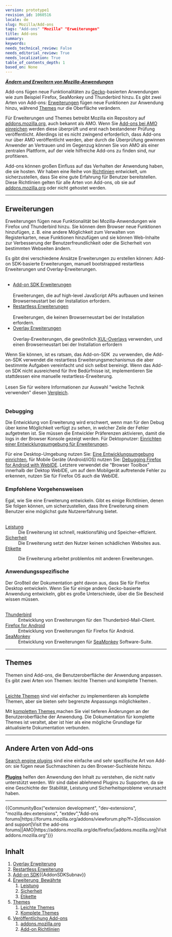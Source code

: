 ```yaml
---
version: prototype1
revision_id: 1060516
locale: de
slug: Mozilla/Add-ons
tags: "Add-ons" "Mozilla" "Erweiterungen"
title: Add-ons
summary: 
keywords: 
needs_technical_review: False
needs_editorial_review: True
needs_localization: True
table_of_contents_depth: 1
based_on: None
---
```

<div class="summary"><u><em><strong>Ändern und Erweitern von Mozilla-Anwendungen</strong></em></u></div>

<p><span class="seoSummary">Add-ons fügen neue Funktionalitäten zu <a href="/de/docs/Mozilla/Gecko">Gecko</a>-basierten Anwendungen wie zum Beispiel Firefox, SeaMonkey und Thunderbird hinzu.</span><strong> </strong>Es gibt zwei Arten von Add-ons: <a href="#Extensions">Erweiterungen</a> fügen neue Funktionen zur Anwendung hinzu, während <a href="#Themes">Themes</a> nur die Oberfläche verändern.</p>

<p><span id="ouHighlight__0_2TO0_2">Für</span><span id="noHighlight_0.46174817388551737"> </span><span id="ouHighlight__9_18TO4_16">Erweiterungen</span><span id="noHighlight_0.9728453500078768"> </span><span id="ouHighlight__20_22TO18_20">und</span><span id="noHighlight_0.8772702394846859"> </span><span id="ouHighlight__24_29TO22_27">Themes</span><span id="noHighlight_0.10864923417065742"> </span><span id="ouHighlight__40_47TO29_36">betreibt</span><span id="noHighlight_0.2896404695195993"> </span><span id="ouHighlight__32_38TO38_44">Mozilla</span><span id="noHighlight_0.616403534771801"> </span><span id="ouHighlight__49_49TO46_48">ein</span><span id="noHighlight_0.3610688851925862"> </span><span id="ouHighlight__51_60TO50_59">Repository</span><span id="noHighlight_0.4564345131244706"> </span><span id="ouHighlight__62_63TO61_63">auf</span><span id="noHighlight_0.8092074683100744"> </span><a href="https://addons.mozilla.org/">addons.mozilla.org</a><span id="noHighlight_0.2282951451891393">,</span><span id="noHighlight_0.6708139759356772"> </span><span id="ouHighlight__85_88TO85_88">auch</span><span id="noHighlight_0.05199455050576829"> </span><span id="ouHighlight__90_94TO90_96">bekannt</span><span id="noHighlight_0.5422853980015302"> </span><span id="ouHighlight__96_97TO98_100">als</span><span id="noHighlight_0.7749799119731183"> </span><span id="ouHighlight__99_101TO102_104">AMO</span><span id="noHighlight_0.6685905641724511">.</span><span id="noHighlight_0.631834269557855"> </span><span id="ouHighlight__104_107TO107_110">Wenn</span><span id="noHighlight_0.7392724408625175"> </span><span id="ouHighlight__109_111TO112_114">Sie</span><span id="noHighlight_0.21350134406125387"> </span><a href="/de/Add-ons/Submitting_an_add-on_to_AMO"><span id="ouHighlight__120_126TO116_122">Add-ons</span><span id="noHighlight_0.2923239221030458"> bei</span><span id="noHighlight_0.8881758058990628"> </span><span id="ouHighlight__131_133TO128_130">AMO</span><span id="noHighlight_0.025624897842256078"> einreichen</span></a><span id="noHighlight_0.8413771821831256">&nbsp;</span><span id="ouHighlight__140_142TO143_148">werden</span><span id="noHighlight_0.5558507955998613"> diese </span><span id="ouHighlight__144_151TO150_158">überprüft</span><span id="noHighlight_0.9072753976621971"> </span><span id="ouHighlight__154_156TO160_162">und erst</span><span id="noHighlight_0.6736322856600808"> </span><span id="ouHighlight__158_162TO164_167">nach</span><span id="noHighlight_0.25558448245838705"> </span><span id="ouHighlight__164_170TO169_179">bestandener</span><span id="noHighlight_0.8168167267155648"> </span><span id="ouHighlight__172_177TO181_187">Prüfung</span><span id="noHighlight_0.7442566133261889"> veröffentlicht</span><span id="noHighlight_0.8740845934787674">. Allerdings ist es nicht zwingend erforderlich, dass Add-ons nur über AMO veröffentlicht werden, aber durch die Überprüfung gewinnen Anwender an Vertrauen und im Gegenzug können Sie von AMO als einer zentralen Plattform, auf der viele hilfreiche Add-ons zu finden sind, nur profitieren.</span></p>

<div class="Wrap" id="OutputText" style="direction: ltr; text-align: left;" tabindex="99999">
<div><span class="highlight" id="ouHighlight__0_6TO0_6">Add-ons</span><span id="noHighlight_0.8073168651876949"> </span><span id="ouHighlight__8_10TO8_13">können</span><span id="noHighlight_0.5161412189661699"> </span><span id="ouHighlight__12_18TO15_20">großen</span><span id="noHighlight_0.7385260295513605"> </span><span id="ouHighlight__20_25TO22_33">Einfluss auf</span><span id="noHighlight_0.6855261499753901"> </span><span id="ouHighlight__27_29TO35_37">das</span><span id="noHighlight_0.16685755020083615"> </span><span id="ouHighlight__31_39TO39_47">Verhalten</span><span id="noHighlight_0.8541112890313974"> </span><span id="ouHighlight__41_42TO49_51">der</span><span id="noHighlight_0.4702563262360646"> </span><span id="ouHighlight__48_58TO53_61">Anwendung haben</span><span id="ouHighlight__60_63TO62_66">, die</span><span id="noHighlight_0.4344044719962509"> </span><span id="ouHighlight__71_74TO68_70">sie</span><span id="noHighlight_0.6103633117751325"> </span><span id="ouHighlight__65_69TO72_77">hosten</span><span id="noHighlight_0.5064620255593768">.</span><span id="noHighlight_0.8461832550228662"> </span><span id="ouHighlight__77_81TO80_88">Wir haben</span><span id="noHighlight_0.5294361961437433"> </span><span id="ouHighlight__93_93TO90_93">eine</span><span id="noHighlight_0.6544640902426183"> </span><span id="ouHighlight__95_97TO95_99">Reihe</span><span id="noHighlight_0.03377692679910005"> </span><span id="ouHighlight__99_100TO101_103">von</span><span id="noHighlight_0.9377326475684262"> </span><a href="/de/docs/Mozilla/Add-ons/Add-on_guidelines"><span id="ouHighlight__102_111TO105_115">Richtlinien</span></a><span id="ouHighlight__83_91TO194_203"> entwickelt</span><span id="noHighlight_0.5106467926791978">, </span><span id="ouHighlight__113_114TO118_119">um</span><span id="noHighlight_0.14890796820080987"> </span><span id="ouHighlight__116_126TO121_135">sicherzustellen</span><span id="ouHighlight__128_131TO136_141">, dass</span><span id="noHighlight_0.07500516160225124"> S</span><span id="ouHighlight__133_136TO143_145">ie</span><span id="noHighlight_0.08855436033349207"> </span><span id="ouHighlight__146_146TO147_150">eine</span><span id="noHighlight_0.3070385633480808"> </span><span id="ouHighlight__148_151TO152_155">gute</span><span id="noHighlight_0.3381150327176671"> </span><span id="ouHighlight__153_162TO157_165">Erfahrung</span><span id="noHighlight_0.07569587577790593"> </span><span id="ouHighlight__164_165TO167_169">für</span><span id="noHighlight_0.8464872954812956"> </span><span id="ouHighlight__167_171TO171_178">Benutzer</span><span id="noHighlight_0.6111953604296508"> </span><span id="ouHighlight__138_144TO180_192">bereitstellen</span><span id="noHighlight_0.754293482871765">.</span><span id="noHighlight_0.8279596833879079"> </span><span id="ouHighlight__174_178TO206_210">Diese</span><span id="noHighlight_0.1932574202336862"> </span><span id="ouHighlight__180_189TO212_222">Richtlinien</span><span id="noHighlight_0.2279840053412009"> </span><span id="ouHighlight__191_195TO224_229">gelten</span><span id="noHighlight_0.7699032448605116"> </span><span id="ouHighlight__197_199TO231_233">für</span><span id="noHighlight_0.5009387101195566"> </span><span id="ouHighlight__201_203TO235_238">alle</span><span id="noHighlight_0.1494141467754172"> </span><span id="ouHighlight__205_209TO240_244">Arten</span><span id="noHighlight_0.14879182542509328"> </span><span id="ouHighlight__211_212TO246_248">von</span><span id="noHighlight_0.5012259301526238"> </span><span id="ouHighlight__214_220TO250_253">Add-</span><span id="noHighlight_0.23289593709132983">ons</span><span id="noHighlight_0.4169765534770873">,</span><span id="noHighlight_0.48070762106654374"> </span><span id="ouHighlight__223_229TO259_260">ob</span><span id="noHighlight_0.3238985427414621"> </span><span id="ouHighlight__231_234TO262_264">sie</span><span id="noHighlight_0.5918557393357521"> </span><span id="ouHighlight__247_248TO266_268">auf</span><span id="noHighlight_0.7562549712671994"> </span><a href="https://addons.mozilla.org/"><span id="ouHighlight__250_267TO270_287">addons.mozilla.org</span></a><span id="noHighlight_0.5740639914818754"> </span><span id="ouHighlight__269_270TO289_292">oder</span><span id="noHighlight_0.28226842992825674"> </span><span id="ouHighlight__272_274TO294_298">nicht</span><span id="noHighlight_0.8114463871280692"> gehostet werden</span><span id="noHighlight_0.7988823650391782">.</span></div>
</div>

<hr />
<h2 id="Erweiterungen"><a name="Extensions">Erweiterungen</a></h2>

<p><span id="ouHighlight__0_9TO0_12">Erweiterungen</span><span id="noHighlight_0.5729434698073165"> fügen </span><span id="ouHighlight__15_17TO73_76">neue</span><span id="noHighlight_0.5426566923941274"> </span><span id="ouHighlight__19_31TO78_91">Funktionalität</span><span id="noHighlight_0.5729434698073165"> bei</span><span id="noHighlight_0.17223497468812032"> </span><span id="ouHighlight__36_42TO25_31">Mozilla</span><span id="noHighlight_0.30201855489047735">-</span><span id="ouHighlight__44_55TO33_43">Anwendungen</span><span id="noHighlight_0.9323699890664823"> </span><span id="ouHighlight__57_63TO45_47">wie</span><span id="noHighlight_0.6288054173067209"> </span><span id="ouHighlight__65_71TO49_55">Firefox</span><span id="noHighlight_0.3720649555765366"> </span><span id="ouHighlight__73_75TO57_59">und</span><span id="noHighlight_0.41093353307315184"> </span><span id="ouHighlight__77_87TO61_71">Thunderbird</span><span id="noHighlight_0.005072096932092651">&nbsp;</span><span id="ouHighlight__33_34TO14_23">hinzu</span><span id="noHighlight_0.514778115570198">.</span><span id="noHighlight_0.8402892092302489"> Sie k</span><span id="ouHighlight__95_97TO94_99">önnen dem Browser</span><span id="noHighlight_0.6506630460504175"> </span>neue Funktionen <span id="ouHighlight__123_129TO105_111">hinzufügen</span><span id="noHighlight_0.4739361983240178">,</span><span id="noHighlight_0.9961192317983276"> </span><span id="ouHighlight__132_138TO114_118">z. B.</span><span id="noHighlight_0.8826244039728934"> </span><span id="ouHighlight__140_140TO120_123">eine</span><span id="noHighlight_0.5894468244715919"> </span><span id="ouHighlight__142_150TO125_130">andere</span><span id="noHighlight_0.21119886019042655"> </span><span id="ouHighlight__152_154TO132_142">Möglichkeit</span><span id="noHighlight_0.040012773147417136"> </span><span id="ouHighlight__156_157TO144_146">zum</span><span id="noHighlight_0.6037609008470418"> </span><span id="ouHighlight__159_164TO148_156">Verwalten</span><span id="noHighlight_0.7243803787966292"> von </span><span id="ouHighlight__166_169TO162_175">Registerkarten</span><span id="noHighlight_0.9132172497546358">,</span><span id="noHighlight_0.3979001439345283"> </span><span id="ouHighlight__103_105TO178_181">neue</span><span id="noHighlight_0.707735932331072"> </span><span id="ouHighlight__107_114TO183_192">Funktionen</span><span id="noHighlight_0.40561987701461166"> </span><span id="ouHighlight__116_117TO194_203">hinzufügen</span><span id="noHighlight_0.9616888386930491"> </span><span id="ouHighlight__172_174TO205_207">und</span><span id="noHighlight_0.6438472756046978"> </span><span id="ouHighlight__176_179TO209_211">sie</span><span id="noHighlight_0.5784811038902246"> </span><span id="ouHighlight__181_183TO213_218">können</span><span id="noHighlight_0.5937395654078539"> </span><span id="ouHighlight__192_194TO220_222">Web</span><span id="noHighlight_0.7099929023902743">-</span><span id="ouHighlight__196_202TO224_230">Inhalte</span><span id="noHighlight_0.9209985235882363"> </span><span id="ouHighlight__204_205TO232_234">zur</span><span id="noHighlight_0.09029320754299464"> </span><span id="ouHighlight__207_213TO236_247">Verbesserung</span><span id="noHighlight_0.20353211567771035"> </span><span id="ouHighlight__215_217TO249_251">der</span><span id="noHighlight_0.2439272349522139"> </span><span id="ouHighlight__219_227TO253_274">Benutzerfreundlichkeit</span><span id="noHighlight_0.9924717971226085"> </span><span id="ouHighlight__229_230TO276_279">oder</span><span id="noHighlight_0.43115927678722177"> die </span><span id="ouHighlight__232_239TO285_294">Sicherheit</span><span id="noHighlight_0.9524965819559671"> </span><span id="ouHighlight__241_242TO296_298">von</span><span id="noHighlight_0.7894184901812318"> </span><span id="ouHighlight__244_253TO300_309">bestimmten</span><span id="noHighlight_0.47692432029040743"> </span><span id="ouHighlight__255_262TO311_319">Webseiten</span><span id="noHighlight_0.07282619191471151"> </span><span id="ouHighlight__185_190TO321_326">ändern</span><span id="noHighlight_0.28402655314769354">.</span></p>

<div class="Wrap" id="OutputText" style="direction: ltr; text-align: left;" tabindex="99999">
<div><span class="highlight" id="ouHighlight__0_4TO0_1">Es</span><span id="noHighlight_0.5618336419358886"> </span><span id="ouHighlight__6_8TO3_6">gibt</span><span id="noHighlight_0.20951348350366739"> </span><span id="ouHighlight__10_14TO8_11">drei</span><span id="noHighlight_0.5210041330526933"> </span><span id="ouHighlight__16_24TO13_24">verschiedene</span><span id="noHighlight_0.15803069640292677"> Ansätze </span><span id="ouHighlight__58_67TO40_52">Erweiterungen</span><span id="noHighlight_0.7944043659249324"> </span><span id="ouHighlight__52_56TO54_62">zu erstellen</span><span id="noHighlight_0.7515176659448694"> können</span><span id="noHighlight_0.9583879950808301">:</span><span id="noHighlight_0.48850260791567"> </span><span id="ouHighlight__70_75TO72_77">Add-on</span><span id="noHighlight_0.5063497891968006"> </span><span id="ouHighlight__77_85TO79_90">SDK-basierte</span><span id="noHighlight_0.6910049815748374"> </span><span id="ouHighlight__87_96TO92_104">Erweiterungen</span><span id="noHighlight_0.8618006793204717">,</span><span id="noHighlight_0.42408608134295733"> </span><span id="ouHighlight__99_106TO107_113">manuell</span><span id="noHighlight_0.1487685728083037"> </span><span id="ouHighlight__108_119TO115_126">bootstrapped</span><span id="noHighlight_0.6457540411668959"> </span><span id="ouHighlight__121_131TO128_138">restartless</span><span id="noHighlight_0.20860427395815706"> </span><span id="ouHighlight__133_142TO140_152">Erweiterungen</span><span id="noHighlight_0.3909614429694541"> </span><span id="ouHighlight__145_147TO154_156">und</span><span id="noHighlight_0.5844507143177976"> </span><span id="ouHighlight__149_155TO158_164">Overlay</span><span id="noHighlight_0.6223730968805569">-</span><span id="ouHighlight__157_166TO166_178">Erweiterungen</span><span id="noHighlight_0.04213765936154057">.</span></div>

<div>&nbsp;</div>
</div>

<ul class="card-grid">
 <li><span><a href="https://developer.mozilla.org/de/Add-ons/SDK">Add-on SDK Erweiterungen</a></span>

  <div class="Wrap" id="OutputText" style="direction: ltr; text-align: left;" tabindex="99999">
  <div>&nbsp;</div>

  <div>Erweiterungen, die auf high-level JavaScript APIs aufbauen und keinen Browserneustart bei der Installation erfordern.</div>
  </div>
 </li>
 <li><span><a href="/en-US/Add-ons/Bootstrapped_extensions">Restartless Erweiterungen</a></span>
  <div class="Wrap" id="OutputText" style="direction: ltr; text-align: left;" tabindex="99999">
  <div>&nbsp;</div>

  <div>Erweiterungen, die keinen Browserneustart bei der Installation erfordern.</div>
  </div>
 </li>
 <li><a href="/de/Add-ons/Overlay_Extensions"><span>Overlay Erweiterungen</span></a>
  <div class="Wrap" id="OutputText" style="direction: ltr; text-align: left;" tabindex="99999">
  <div>&nbsp;</div>

  <div>Overlay-Erweiterungen, die gewöhnlich <a href="/de/docs/Mozilla/Tech/XUL/Overlays">XUL-Overlays</a> verwenden, und einen Browserneustart bei der Installation erfordern</div>
  </div>
 </li>
</ul>

<div class="Wrap" id="OutputText" style="direction: ltr; text-align: left;" tabindex="99999">
<div><span id="ouHighlight__0_1TO0_3">Wenn</span><span id="noHighlight_0.3337830105998172"> </span><span id="ouHighlight__3_5TO5_7">Sie</span><span id="noHighlight_0.7746803241322997"> </span><span id="ouHighlight__7_9TO9_14">können</span><span id="noHighlight_0.585451144512538">,</span><span id="noHighlight_0.4911257835218017"> </span><span id="ouHighlight__12_15TO17_22">ist es</span><span id="noHighlight_0.6065425206393317"> </span><span id="ouHighlight__17_25TO24_29">ratsam</span><span id="noHighlight_0.550658005662535">,</span><span id="noHighlight_0.24798880559775416"> </span><span id="ouHighlight__34_36TO32_34">das</span><span id="noHighlight_0.8340677088719144"> </span><span id="ouHighlight__38_43TO36_41">Add-on</span><span id="noHighlight_0.00014064138883218558">-</span><span id="ouHighlight__45_47TO43_45">SDK</span><span id="noHighlight_0.8375346034178479">&nbsp; zu </span><span id="ouHighlight__30_32TO47_55">verwenden</span><span id="noHighlight_0.005823161182457626">, die <span id="ouHighlight__38_43TO36_41">Add-on</span><span id="noHighlight_0.00014064138883218558">-</span><span id="ouHighlight__45_47TO43_45">SDK </span></span><span id="ouHighlight__56_59TO58_66">verwendet</span><span id="noHighlight_0.14337984823954886"> </span><span id="ouHighlight__61_63TO68_70">die</span><span id="noHighlight_0.7781581584527945"> </span><span id="ouHighlight__65_75TO72_82">restartless</span><span id="noHighlight_0.4376804997463938"> </span><span id="ouHighlight__77_95TO84_106">Erweiterungsmechanismus</span><span id="noHighlight_0.3984695253305903"> die aber</span><span id="noHighlight_0.7931560723784686"> </span><span id="ouHighlight__112_118TO113_121">bestimmte</span><span id="noHighlight_0.2588679376188092"> </span><span id="ouHighlight__120_124TO123_130">Aufgaben</span><span id="noHighlight_0.8667723987939762"> </span><span id="ouHighlight__101_110TO132_142">vereinfacht</span><span id="noHighlight_0.6199566203398377"> </span><span id="ouHighlight__126_128TO144_146">und</span><span id="noHighlight_0.2381105889500461"> </span><span id="ouHighlight__146_151TO163_166">sich selbst </span><span id="ouHighlight__130_138TO148_156">bereinigt. </span><span id="ouHighlight__154_155TO169_172">Wenn</span><span id="noHighlight_0.8347930705003632"> </span><span id="ouHighlight__157_159TO174_176">das</span><span id="noHighlight_0.0387513500553347"> </span><span id="ouHighlight__161_166TO178_183">Add-on</span><span id="noHighlight_0.6450042984906047"> </span><span id="ouHighlight__168_170TO185_187">SDK</span><span id="noHighlight_0.7701572494323595"> nicht </span><span id="ouHighlight__178_187TO195_205">ausreichend</span><span id="noHighlight_0.6563860977922914"> </span><span id="ouHighlight__189_191TO207_209">für</span><span id="noHighlight_0.6976277595872102"> </span><span id="ouHighlight__193_196TO211_214">Ihre</span><span id="noHighlight_0.04591068407091248"> </span><span id="ouHighlight__198_202TO216_226">Bedürfnisse</span><span id="noHighlight_0.22159616810780236"> </span><span id="ouHighlight__172_176TO228_230">ist</span><span id="noHighlight_0.6674557675600933">,</span><span id="noHighlight_0.07989125941461361"> </span><span id="ouHighlight__205_213TO233_246">implementieren</span><span id="noHighlight_0.30761721803101016"> Sie </span><span id="ouHighlight__246_252TO252_262">stattdessen</span><span id="noHighlight_0.8909545170859443"> </span><span id="ouHighlight__215_215TO264_267">eine</span><span id="noHighlight_0.6468098346773389"> </span><span id="ouHighlight__217_222TO269_276">manuelle</span><span id="noHighlight_0.6341425702033984"> </span><span id="ouHighlight__224_234TO278_288">restartless</span><span id="noHighlight_0.6460871563716616">-</span><span id="ouHighlight__236_244TO290_300">Erweiterung</span><span id="noHighlight_0.5146973093507594">.</span></div>

<div>&nbsp;</div>
</div>

<div class="Wrap" id="OutputText" style="direction: ltr; text-align: left;" tabindex="99999">
<div><span id="ouHighlight__57_60TO0_4">Lesen</span><span id="noHighlight_0.6551587170848595"> Sie </span><span id="ouHighlight__0_2TO10_12">für</span><span id="noHighlight_0.5235885588700181"> </span><span id="ouHighlight__4_7TO14_20">weitere</span><span id="noHighlight_0.3269583681457525"> </span><span id="ouHighlight__9_19TO22_34">Informationen</span><span id="noHighlight_0.540100826342384"> </span><span id="ouHighlight__21_22TO36_38">zur</span><span id="noHighlight_0.13894618541551684"> </span><span id="ouHighlight__24_31TO40_46">Auswahl</span><span id="noHighlight_0.25469384450538257"> "</span><span id="ouHighlight__33_37TO48_53">welche</span><span id="noHighlight_0.7575584097586778"> </span><span id="ouHighlight__39_47TO55_61">Technik</span><span id="noHighlight_0.5414143564779148"> </span><span id="ouHighlight__52_54TO63_71">verwenden</span><span id="noHighlight_0.8016183801484662">" </span><span id="ouHighlight__62_65TO73_78">diesen</span><span id="noHighlight_0.2896063301754803"> </span><a href="/de/Add-ons/Comparing_Extension_Toolchains"><span id="ouHighlight__67_76TO80_88">Vergleich</span></a><span id="noHighlight_0.9816731982769745">.</span></div>

<div>&nbsp;</div>
</div>

<h3 id="Debugging">Debugging</h3>

<p>Die Entwicklung von Erweiterung wird erschwert, wenn man für den Debug über keine Möglichkeit verfügt zu sehen, in welcher Zeile der Fehler aufgetreten ist. Sie müssen die Entwickler Präferenzen aktivieren, damit die logs in der Browser Konsole gezeigt werden. Für Dektopnutzer: <a href="https://developer.mozilla.org/de/docs/Einrichten_einer_Entwicklungsumgebung_f%C3%BCr_Erweiterungen#Entwicklungseinstellungen">Einrichten einer Entwicklungsumgebung für Erweiterungen</a>.</p>

<p>Für eine Desktop-Umgebung nutzen Sie: <a href="/de/docs/XUL/School_tutorial/Eine_Entwicklungsumgebung_einrichten_Environment">Eine Entwicklungsumgebung einrichten</a>, für Mobile Geräte (Android/iOS) nutzen Sie: <a href="/de/docs/Tools/Remote_Debugging/Debugging_Firefox_for_Android_with_WebIDE">Debugging Firefox for Android with WebIDE</a>. Letztere verwendet die "Browser Toolbox" innerhalb der Dektop WebIDE, um auf dem Mobilgerät auftretende Fehler zu erkennen, nutzen Sie für Firefox OS auch die WebIDE.</p>

<div class="column-container">
<div class="column-half">
<h3 id="Empfohlene_Vorgehensweisen"><span id="ouHighlight__0_13TO0_7">Empfohlene Vorgehensweisen</span></h3>

<div class="Wrap" id="OutputText" style="direction: ltr; text-align: left;" tabindex="99999">
<div><span class="highlight" id="ouHighlight__0_8TO0_3">Egal</span><span id="noHighlight_0.9527565672013398">, </span><span id="ouHighlight__10_12TO6_8">wie</span><span id="noHighlight_0.9263453430701603"> </span><span id="ouHighlight__14_16TO10_12">Sie</span><span id="noHighlight_0.20698839178159"> </span><span id="ouHighlight__26_27TO14_17">eine</span><span id="noHighlight_0.6200662748583877"> </span><span id="ouHighlight__29_37TO19_29">Erweiterung</span><span id="noHighlight_0.6728120070352871"> </span><span id="ouHighlight__18_24TO34_43">entwickeln</span><span id="noHighlight_0.4299495607061933">.</span><span id="noHighlight_0.7741888108021036"> </span><span id="ouHighlight__40_48TO46_49">Gibt</span><span id="noHighlight_0.5415096933419522"> es </span><span id="ouHighlight__50_53TO54_59">einige</span><span id="noHighlight_0.0720089039768479"> </span><span id="ouHighlight__55_64TO61_71">Richtlinien</span><span id="noHighlight_0.803657196413949">, denen </span><span id="ouHighlight__66_68TO78_80">Sie</span><span id="noHighlight_0.5984322114595474"> </span><span id="ouHighlight__74_79TO82_87">folgen</span><span id="noHighlight_0.12869484077400462"> </span><span id="ouHighlight__70_72TO89_94">können</span><span id="noHighlight_0.8370743591981885">, </span><span id="ouHighlight__81_82TO97_98">um</span><span id="noHighlight_0.6622236277215582"> </span><span id="ouHighlight__84_94TO100_114">sicherzustellen</span><span id="noHighlight_0.8564379951141409">, dass </span><span id="ouHighlight__96_99TO122_125">Ihre</span><span id="noHighlight_0.4459602478330692"> </span><span id="ouHighlight__101_109TO127_137">Erweiterung</span><span id="noHighlight_0.8961693769838563"> </span><span id="ouHighlight__128_128TO146_150">einem</span><span id="noHighlight_0.9686635232190152"> </span><span id="ouHighlight__130_133TO152_159">Benutzer eine möglichst gute Nutzererfahrung</span><span id="noHighlight_0.6251852022548666"> bietet</span><span id="ouHighlight__149_156TO174_180">.</span></div>

<div>&nbsp;</div>
</div>

<dl>
 <dt><a href="/de/Add-ons/Performance_best_practices_in_extensions">Leistung</a></dt>
 <dd>
 <div class="Wrap" id="OutputText" style="direction: ltr; text-align: left;" tabindex="99999">
 <div><span id="ouHighlight__9_12TO0_2">Die</span><span id="noHighlight_0.5269484393147706"> </span><span id="ouHighlight__14_22TO4_14">Erweiterung</span><span id="noHighlight_0.9292851327044691"> </span><span id="ouHighlight__24_25TO16_18">ist</span><span id="noHighlight_0.7115102572562606"> </span><span id="ouHighlight__27_30TO20_26">schnell</span><span id="noHighlight_0.9124290392126198">,</span><span id="noHighlight_0.8579411377226112"> </span><span id="ouHighlight__33_42TO29_42">reaktionsfähig</span><span id="noHighlight_0.14649752077292222"> </span><span id="ouHighlight__44_46TO44_46">und</span><span id="noHighlight_0.8931592573259234"> </span><span id="ouHighlight__48_64TO48_66">Speicher-effizient.</span></div>
 </div>
 </dd>
 <dt><a href="/de/Add-ons/Security_best_practices_in_extensions">Sicherheit</a></dt>
 <dd>
 <div class="Wrap" id="OutputText" style="direction: ltr; text-align: left;" tabindex="99999">
 <div><span id="noHighlight_0.7809287776294521">Die Erweiterung setzt den Nutzer keinen schädlichen Websites aus.</span></div>
 </div>
 </dd>
 <dt><a href="/de/Add-ons/Extension_etiquette">Etikette</a></dt>
 <dd>
 <div class="Wrap" id="OutputText" style="direction: ltr; text-align: left;" tabindex="99999">
 <p><span id="ouHighlight__0_7TO0_13">Die Erweiterung arbeitet problemlos mit anderen Erweiterungen</span><span id="noHighlight_0.5275381715109507">.</span></p>
 </div>
 </dd>
</dl>
</div>

<div class="column-half">
<h3 id="Anwendungsspezifische"><span id="ouHighlight__0_19TO0_20">Anwendungsspezifische</span></h3>

<div class="Wrap" id="OutputText" style="direction: ltr; text-align: left;" tabindex="99999">
<div><span id="noHighlight_0.28953880883995153">Der </span><span id="ouHighlight__0_3TO4_11">Großteil</span><span id="noHighlight_0.841644606651682"> </span><span id="ouHighlight__5_6TO13_15">der</span><span id="noHighlight_0.9945862029585774"> </span><span id="ouHighlight__12_24TO17_29">Dokumentation</span><span id="noHighlight_0.4540168435472163"> </span><span id="ouHighlight__26_32TO31_52">geht davon aus</span><span id="ouHighlight__34_39TO53_62">, dass Sie</span><span id="noHighlight_0.7684776301011831"> </span><span id="ouHighlight__52_54TO64_66">für</span><span id="noHighlight_0.4193207842861575"> </span><span id="ouHighlight__56_62TO68_74">Firefox</span><span id="noHighlight_0.9088718078539929"> </span><span id="ouHighlight__64_70TO76_82">Desktop</span><span id="noHighlight_0.49963813570432103"> </span><span id="ouHighlight__41_50TO84_93">entwickeln</span><span id="noHighlight_0.9909568108756502">.</span><span id="noHighlight_0.7634750581056711"> </span><span id="ouHighlight__73_74TO96_99">Wenn</span><span id="noHighlight_0.18227136516518694"> </span><span id="ouHighlight__76_81TO101_103">Sie</span><span id="noHighlight_0.7937397378231141"> </span><span id="ouHighlight__94_96TO105_107">für</span><span id="noHighlight_0.446034339567268"> </span><span id="ouHighlight__98_101TO109_114">einige</span><span id="noHighlight_0.6132288336308135"> </span><span id="ouHighlight__103_107TO116_121">andere</span><span id="noHighlight_0.4998320478574969"> </span><span id="ouHighlight__109_119TO123_136">Gecko-basierte</span><span id="noHighlight_0.9832400471917658"> </span><span id="ouHighlight__121_131TO138_146">Anwendung</span><span id="noHighlight_0.2489654801480421"> </span><span id="ouHighlight__83_92TO148_157">entwickeln</span><span id="noHighlight_0.5137074691361836">,</span><span id="noHighlight_0.52164172348249"> </span><span id="ouHighlight__134_142TO160_163">gibt</span><span id="noHighlight_0.5326594647041315"> es </span><span id="ouHighlight__144_148TO168_172">große</span><span id="noHighlight_0.49279966118057716"> </span><span id="ouHighlight__150_160TO174_185">Unterschiede</span><span id="noHighlight_0.00917762905149666">, über die Sie Bescheid wissen müssen</span>.</div>

<div>&nbsp;</div>
</div>

<dl>
 <dt><a href="/de/Add-ons/Thunderbird">Thunderbird</a></dt>
 <dd>
 <div class="Wrap" id="OutputText" style="direction: ltr; text-align: left;" tabindex="99999">
 <div><span class="highlight" id="ouHighlight__0_9TO0_10">Entwicklung</span><span id="noHighlight_0.8594649359455269"> von </span><span id="ouHighlight__11_20TO16_28">Erweiterungen</span><span id="noHighlight_0.808223459280189"> </span><span id="ouHighlight__22_24TO30_32">für</span><span id="noHighlight_0.1371760678355618"> </span><span id="ouHighlight__26_28TO34_36">den</span><span id="noHighlight_0.07522888675983863"> </span><span id="ouHighlight__30_40TO38_48">Thunderbird</span><span id="noHighlight_0.8486035940187313">-</span><span id="ouHighlight__42_45TO50_53">Mail</span><span id="noHighlight_0.47393784639771463">-</span><span id="ouHighlight__47_52TO55_60">Client</span><span id="noHighlight_0.1425177715644017">.</span></div>
 </div>
 </dd>
 <dt><a href="/de/Add-ons/Firefox_for_Android">Firefox for Android</a></dt>
 <dd>
 <div class="Wrap" id="OutputText" style="direction: ltr; text-align: left;" tabindex="99999">
 <div><span class="highlight" id="ouHighlight__0_9TO0_10">Entwicklung</span><span id="noHighlight_0.4886350776165175"> von </span><span id="ouHighlight__11_20TO16_28">Erweiterungen</span><span id="noHighlight_0.8972505665957908"> </span><span id="ouHighlight__22_24TO30_32">für</span><span id="noHighlight_0.7124573638197107"> </span><span id="ouHighlight__26_32TO34_40">Firefox</span><span id="noHighlight_0.21979868666214342"> </span><span id="ouHighlight__34_36TO42_44">für</span><span id="noHighlight_0.18709199135447352"> </span><span id="ouHighlight__38_44TO46_52">Android</span><span id="noHighlight_0.7186912318112938">.</span></div>
 </div>
 </dd>
 <dt><a href="/de/Add-ons/SeaMonkey_2">SeaMonkey</a></dt>
 <dd>
 <div class="Wrap" id="OutputText" style="direction: ltr; text-align: left;" tabindex="99999">
 <div><span id="ouHighlight__0_9TO0_10">Entwicklung</span><span id="noHighlight_0.4353357474301892"> von </span><span id="ouHighlight__11_20TO16_28">Erweiterungen</span><span id="noHighlight_0.3231901619416755"> </span><span id="ouHighlight__22_24TO30_32">für </span><a href="http://www.seamonkey-project.org/">SeaMonkey</a><span id="noHighlight_0.8390064965105459"> </span><span id="ouHighlight__40_47TO44_51">Software</span><span id="noHighlight_0.4412931994597855">-</span><span id="ouHighlight__49_53TO53_57">Suite</span><span id="noHighlight_0.3284779725993763">.</span></div>
 </div>
 </dd>
</dl>
</div>
</div>

<hr />
<h2 id="Themes_2"><a name="Themes">Themes</a></h2>

<div class="Wrap" id="OutputText" style="direction: ltr; text-align: left;" tabindex="99999">
<div><span class="highlight" id="ouHighlight__0_5TO0_5">Themen</span><span id="noHighlight_0.7091726869291386"> </span><span id="ouHighlight__7_9TO7_10">sind</span><span id="noHighlight_0.7158110424914277"> </span><span id="ouHighlight__11_17TO12_18">Add-ons</span><span id="ouHighlight__19_22TO19_23">, die</span><span id="noHighlight_0.7855084263475988"> </span><span id="ouHighlight__52_65TO25_42">Benutzeroberfläche</span><span id="noHighlight_0.14409582791714548"> </span><span id="ouHighlight__34_36TO44_46">der</span><span id="noHighlight_0.9733285273704742"> </span><span id="ouHighlight__38_50TO48_56">Anwendung</span><span id="noHighlight_0.8181555853832905"> </span><span id="ouHighlight__24_32TO58_65">anpassen</span><span id="noHighlight_0.20276572757547962">.</span><span id="noHighlight_0.2625807275944092"> </span><span id="ouHighlight__68_72TO68_69">Es</span><span id="noHighlight_0.40480842245991133"> </span><span id="ouHighlight__74_76TO71_74">gibt</span><span id="noHighlight_0.35580628877654075"> </span><span id="ouHighlight__78_80TO76_79">zwei</span><span id="noHighlight_0.6726631148974175"> </span><span id="ouHighlight__82_86TO81_85">Arten</span><span id="noHighlight_0.6951386979247874"> </span><span id="ouHighlight__88_89TO87_89">von</span><span id="noHighlight_0.1266225433530359"> </span><span id="ouHighlight__91_96TO91_96">Themen</span><span id="noHighlight_0.6480903868387894">:</span><span id="noHighlight_0.3826606478753982"> </span><span id="ouHighlight__99_109TO99_105">leichte</span><span id="noHighlight_0.6792783607305855"> </span><span id="ouHighlight__111_116TO107_112">Themen</span><span id="noHighlight_0.4933933862487505"> </span><span id="ouHighlight__118_120TO114_116">und</span><span id="noHighlight_0.376437195200402"> </span><span id="ouHighlight__122_129TO118_126">komplette</span><span id="noHighlight_0.6218638899327298"> </span><span id="ouHighlight__131_136TO128_133">Themen</span><span id="noHighlight_0.796731371924988">.</span></div>

<div>&nbsp;</div>
</div>

<div class="column-container">
<div class="column-half">
<p><a href="https://addons.mozilla.org/de/developers/docs/themes"><span class="highlight" id="ouHighlight__0_10TO0_6">Leichte</span><span id="noHighlight_0.8076423798904167"> </span><span id="ouHighlight__12_17TO8_13">Themen</span></a><span id="noHighlight_0.8955283939242232"> </span><span id="ouHighlight__19_21TO15_18">sind</span><span id="noHighlight_0.9476356229330717"> </span><span id="ouHighlight__23_26TO20_23">viel</span><span id="noHighlight_0.860282754437777"> </span><span id="ouHighlight__28_34TO25_33">einfacher</span><span id="noHighlight_0.582288824259858"> </span><span id="ouHighlight__36_37TO35_36">zu</span><span id="noHighlight_0.5216144599053265"> </span><span id="ouHighlight__39_47TO38_51">implementieren</span><span id="noHighlight_0.765565431708579"> </span><span id="ouHighlight__49_52TO53_55">als</span><span id="noHighlight_0.5166018447680067"> </span><span id="ouHighlight__54_61TO57_65">komplette</span><span id="noHighlight_0.40329506865457243"> </span><span id="ouHighlight__63_68TO67_72">Themen</span><span id="noHighlight_0.9061345100744131">,</span><span id="noHighlight_0.35463797060676616"> </span><span id="ouHighlight__71_73TO75_78">aber sie </span><span id="ouHighlight__75_81TO105_110">bieten</span><span id="noHighlight_0.4430890269706572"> </span><span id="ouHighlight__83_86TO80_83">sehr</span><span id="noHighlight_0.9701129855139587"> </span><span id="ouHighlight__88_94TO85_93">begrenzte</span><span id="noHighlight_0.6256824291356461"> </span><span id="ouHighlight__96_108TO95_103">Anpassung</span><span id="noHighlight_0.22200604584963135">s möglichkeiten </span><span id="noHighlight_0.2890287412664867">.</span></p>
</div>

<div class="column-half">
<div class="Wrap" id="OutputText" style="direction: ltr; text-align: left;" tabindex="99999">
<div><span id="ouHighlight__0_3TO0_2">Mit</span><span id="noHighlight_0.7117414737790739"> </span><a href="/de/docs/Themes"><span id="ouHighlight__5_12TO4_13">kompletten</span><span id="noHighlight_0.04497219750149328"> Themes</span><span id="noHighlight_0.900419536727446"> </span></a><span id="ouHighlight__25_32TO23_28">machen</span><span id="noHighlight_0.7218148045305813"> </span><span id="ouHighlight__21_23TO30_32">Sie</span><span id="noHighlight_0.4386707677328683"> </span><span id="ouHighlight__34_37TO34_37">viel</span><span id="noHighlight_0.6945682788019498"> </span><span id="ouHighlight__39_44TO39_46">tieferen</span><span id="noHighlight_0.02507011941532078"> </span><span id="ouHighlight__46_58TO48_57">Änderungen</span><span id="noHighlight_0.6993966692173353"> </span><span id="ouHighlight__60_61TO59_60">an</span><span id="noHighlight_0.5480234798726392"> </span><span id="ouHighlight__63_65TO62_64">der</span><span id="noHighlight_0.32801931360345093"> </span><span class="highlight" id="ouHighlight__79_80TO66_83">Benutzeroberfläche</span><span id="noHighlight_0.812546935384922"> der </span><span id="ouHighlight__67_77TO89_97">Anwendung</span><span id="noHighlight_0.35402061599221446">.</span><span id="noHighlight_0.3490873352351369"> </span><span id="ouHighlight__83_85TO100_102">Die</span><span id="noHighlight_0.5419638678279032"> </span><span id="ouHighlight__87_99TO104_116">Dokumentation</span><span id="noHighlight_0.4889522018065986"> </span><span id="ouHighlight__101_103TO118_120">für</span><span id="noHighlight_0.3147442304269288"> </span><span id="ouHighlight__105_112TO122_130">komplette</span><span id="noHighlight_0.7409278300021354"> </span><span id="ouHighlight__114_119TO132_137">Themes</span><span id="noHighlight_0.9310480698691203"> </span><span id="ouHighlight__121_122TO139_141">ist</span><span id="noHighlight_0.19504357656123383"> </span><span id="ouHighlight__131_134TO143_150">veraltet</span><span id="noHighlight_0.351278927378499">,</span><span id="noHighlight_0.7834788929649756"> </span><span id="ouHighlight__137_139TO153_156">aber</span><span id="noHighlight_0.23221578864327252"> </span><span id="ouHighlight__141_142TO158_160">ist</span><span id="noHighlight_0.2072200413320433"> </span><span id="ouHighlight__154_157TO162_165">hier</span><span id="noHighlight_0.48896474805878065"> </span><span id="ouHighlight__159_160TO167_169">als</span><span id="noHighlight_0.7927970407375282"> </span><span id="ouHighlight__162_162TO171_174">eine</span><span id="noHighlight_0.3640498873599233"> </span><span id="ouHighlight__164_171TO176_183">mögliche</span><span id="noHighlight_0.4694294791588658"> </span><span id="ouHighlight__173_177TO185_193">Grundlage</span><span id="noHighlight_0.7299930099582119"> </span><span id="ouHighlight__179_181TO195_197">für</span><span id="noHighlight_0.08697375973628907"> </span><span id="ouHighlight__183_189TO199_211">aktualisierte</span><span id="noHighlight_0.4713024466741753"> </span><span id="ouHighlight__191_203TO213_225">Dokumentation</span><span id="noHighlight_0.9536066369584425"> </span><span id="ouHighlight__144_149TO227_235">verbunden</span><span id="noHighlight_0.8079093729885053">.</span></div>
</div>
</div>
</div>

<hr />
<h2 id="Andere_Arten_von_Add-ons">Andere Arten von Add-ons</h2>

<div class="Wrap" id="OutputText" style="direction: ltr; text-align: left;" tabindex="99999">
<div><a href="/de/docs/Creating_OpenSearch_plugins_for_Firefox">Search engine plugins</a><span id="noHighlight_0.19786193015987918"> </span><span id="ouHighlight__22_24TO20_23">sind</span><span id="noHighlight_0.4042654635760823"> </span><span id="ouHighlight__26_26TO25_28">eine</span><span id="noHighlight_0.013331733575812854"> </span><span id="ouHighlight__28_33TO30_37">einfache</span><span id="noHighlight_0.3357292309767407"> </span><span id="ouHighlight__35_37TO39_41">und</span><span id="noHighlight_0.6906528779067063"> </span><span id="ouHighlight__39_42TO43_46">sehr</span><span id="noHighlight_0.795727328148957"> </span><span id="ouHighlight__44_51TO48_58">spezifische</span><span id="noHighlight_0.3885277082041798"> </span><span id="ouHighlight__53_56TO60_62">Art</span><span id="noHighlight_0.9928546588503686"> </span><span id="ouHighlight__58_59TO64_66">von</span><span id="noHighlight_0.05442968422145267"> </span><span id="ouHighlight__61_66TO68_73">Add-on</span><span id="noHighlight_0.23935903302768258">:</span><span id="noHighlight_0.3205499902071268"> </span><span id="ouHighlight__69_72TO76_78">sie</span><span id="noHighlight_0.7641452782587046"> </span><span id="ouHighlight__78_80TO80_83">fügen neue</span><span id="noHighlight_0.25923348582678285"> </span><span id="ouHighlight__82_95TO85_97">Suchmaschinen</span><span id="noHighlight_0.40861143856459026"> </span><span id="ouHighlight__97_98TO99_100">zu</span><span id="noHighlight_0.9796185082863216"> </span><span id="ouHighlight__100_102TO102_104">den</span><span id="noHighlight_0.9744248881763996"> </span><span id="ouHighlight__104_112TO106_112">Browser</span><span id="noHighlight_0.238452498937324">-</span><span id="ouHighlight__114_124TO114_123">Suchleiste</span><span id="noHighlight_0.6935225429152729"> </span><span id="ouHighlight__74_76TO125_134">hinzu</span><span id="noHighlight_0.8712683010470288">.</span></div>

<div>&nbsp;</div>
</div>

<div class="Wrap" id="OutputText" style="direction: ltr; text-align: left;" tabindex="99999">
<div><strong><a href="/de/docs/Plugins">Plugins</a></strong><span id="noHighlight_0.308275920971552"> </span><span id="ouHighlight__8_11TO8_13">helfen</span><span id="noHighlight_0.005012862116077099"> </span><span id="ouHighlight__13_15TO15_17">den</span><span id="noHighlight_0.5836467766155674"> </span><span id="ouHighlight__17_27TO19_27">Anwendung</span><span id="noHighlight_0.5622831932929843"> den </span><span id="ouHighlight__40_46TO29_34">Inhalt</span><span id="noHighlight_0.0759762703159298"> zu </span><span id="ouHighlight__29_38TO39_47">verstehen</span><span id="ouHighlight__48_51TO48_52">, die</span><span id="noHighlight_0.9410264063356472"> </span><span id="ouHighlight__61_63TO54_58">nicht</span><span id="noHighlight_0.027592567795727163"> </span><span id="ouHighlight__65_72TO60_64">nativ</span><span id="noHighlight_0.1596520819365158"> </span><span id="ouHighlight__74_80TO66_76">unterstützt</span><span id="noHighlight_0.35445393961131644"> </span><span id="ouHighlight__56_59TO78_81">werden</span><span id="noHighlight_0.20435452023787382">.</span><span id="noHighlight_0.6269652232383389"> </span><span id="ouHighlight__83_84TO84_86">Wir</span><span id="noHighlight_0.4575597174820274"> </span><span id="ouHighlight__86_88TO88_91">sind</span><span id="noHighlight_0.9182470995338107"> </span><span id="ouHighlight__90_106TO93_97">dabei</span><span id="noHighlight_0.2323513020812058"> </span><span id="ouHighlight__108_118TO99_108">ablehnend</span><span id="noHighlight_0.18013907391857142"> Plugins zu </span><span id="ouHighlight__120_126TO110_122">Supporten</span><span id="noHighlight_0.8477490172852702">, </span><span id="ouHighlight__147_148TO143_144">da</span><span id="noHighlight_0.6743600132620321"> </span><span id="ouHighlight__150_153TO146_148">sie</span><span id="noHighlight_0.4732348168075391"> </span><span id="ouHighlight__160_160TO150_153">eine</span><span id="noHighlight_0.03990327193490939"> </span><span id="ouHighlight__162_168TO155_164">Geschichte</span><span id="noHighlight_0.053116464521166584"> </span><span id="ouHighlight__170_171TO166_168">der</span><span id="noHighlight_0.9308770254849978"> </span><span id="ouHighlight__181_189TO170_179">Stabilität</span><span id="noHighlight_0.053022201910917444">,</span><span id="noHighlight_0.9255764685927823"> </span><span id="ouHighlight__192_202TO182_189">Leistung</span><span id="noHighlight_0.2685633189745187"> </span><span id="ouHighlight__205_207TO191_193">und</span><span id="noHighlight_0.10023133462949951"> </span><span id="ouHighlight__218_225TO195_213">Sicherheitsprobleme</span><span id="noHighlight_0.7081075791010901"> </span><span id="ouHighlight__173_179TO215_224">verursacht</span><span id="noHighlight_0.26674105625618405"> </span><span id="ouHighlight__155_158TO226_230">haben</span><span id="noHighlight_0.03774240860132083">.</span></div>
</div>

<hr />
<p>{{CommunityBox("extension development", "dev-extensions", "mozilla.dev.extensions", "extdev","Add-ons forums|https://forums.mozilla.org/addons/viewforum.php?f=3|discussion and support|Visit the add-ons forums||AMO|https://addons.mozilla.org/de/firefox/|addons.mozilla.org|Visit addons.mozilla.org")}}</p>

<h2 id="Inhalt">Inhalt</h2>

<ol>
 <li><a href="/de/Add-ons/Overlay_Extensions" title="Overlay extensions">Overlay Erweiterung</a></li>
 <li><a href="/de/Add-ons/Bootstrapped_extensions" title="Restartless extensions">Restartless Erweiterung</a></li>
 <li><a href="/de/Add-ons/SDK">Add-on SDK</a>{{AddonSDKSubnav}}</li>
 <li><a href="#">Erweiterung&nbsp; Bewährte</a>
  <ol>
   <li><a href="/de/Add-ons/Performance_best_practices_in_extensions" title="Performance">Leistung</a></li>
   <li><a href="/de/Add-ons/Security_best_practices_in_extensions" title="Security">Sicherheit</a></li>
   <li><a href="/de/Add-ons/Extension_etiquette" title="Etiquette">Etikette</a></li>
  </ol>
 </li>
 <li><a href="#">Themes</a>
  <ol>
   <li><a href="https://addons.mozilla.org/de/developers/docs/themes" title="Lightweight themes">Leichte Themes</a></li>
   <li><a href="/de/docs/Themes" title="Complete themes">Komplete Themes</a></li>
  </ol>
 </li>
 <li><a href="#">Veröffentlichung Add-ons</a>
  <ol>
   <li><a href="https://addons.mozilla.org/" title="addons.mozilla.org">addons.mozilla.org</a></li>
   <li><a href="/de/docs/Mozilla/Add-ons/Add-on_guidelines">Add-on Richtlinien</a></li>
  </ol>
 </li>
</ol>

